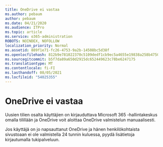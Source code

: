 ```yaml
---
title: OneDrive ei vastaa
ms.author: pebaum
author: pebaum
ms.date: 04/21/2020
ms.audience: ITPro
ms.topic: article
ms.service: o365-administration
ROBOTS: NOINDEX, NOFOLLOW
localization_priority: Normal
ms.assetid: 889f1e71-fc26-4753-9a2b-14508bc5d38f
ms.openlocfilehash: 812b9e781022370c5109dedf1cb9ec5a4655e19838a258b47508ca8e955a1250
ms.sourcegitcommit: b5f7da89a650d2915dc652449623c78be6247175
ms.translationtype: MT
ms.contentlocale: fi-FI
ms.lasthandoff: 08/05/2021
ms.locfileid: "54025355"
---
```

# <a name="onedrive-not-responding"></a>OneDrive ei vastaa

Uusien tilien osalta käyttäjien on kirjauduttava Microsoft 365 -hallintakeskus omalla tilillään ja OneDrive voit aloittaa OneDrive valmistelun manuaalisesti.
  
Jos käyttäjä on jo napsauttanut OneDrive ja hänen henkilökohtaista sivustoaan ei ole valmistella 24 tunnin kuluessa, pyydä lisätietoja kirjautumalla tukipalveluun.
  

